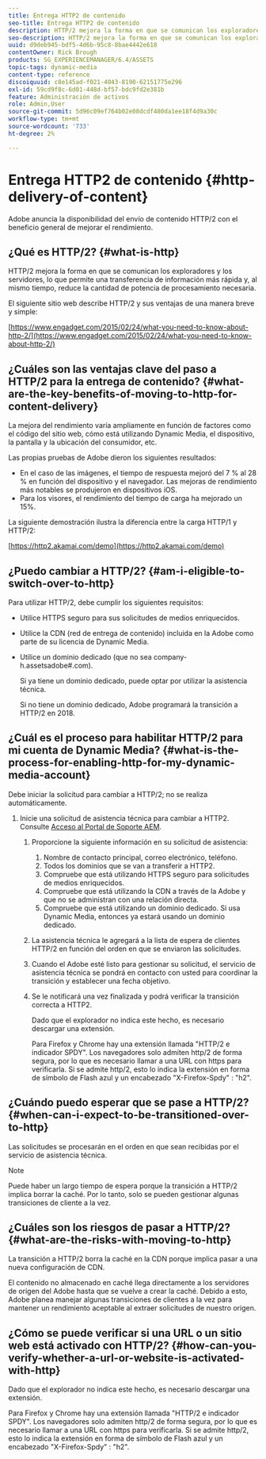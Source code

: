 ```yaml
---
title: Entrega HTTP2 de contenido
seo-title: Entrega HTTP2 de contenido
description: HTTP/2 mejora la forma en que se comunican los exploradores y los servidores, lo que permite una transferencia de información más rápida y, al mismo tiempo, reduce la cantidad de potencia de procesamiento necesaria.
seo-description: HTTP/2 mejora la forma en que se comunican los exploradores y los servidores, lo que permite una transferencia de información más rápida y, al mismo tiempo, reduce la cantidad de potencia de procesamiento necesaria.
uuid: d9deb945-bdf5-4d6b-95c8-8bae4442e618
contentOwner: Rick Brough
products: SG_EXPERIENCEMANAGER/6.4/ASSETS
topic-tags: dynamic-media
content-type: reference
discoiquuid: c8e145ad-f021-4043-8190-62151775e296
exl-id: 59cd9f8c-6d01-448d-bf57-bdc9fd2e381b
feature: Administración de activos
role: Admin,User
source-git-commit: 5d96c09ef764b02e08dcdf480da1ee18f4d9a30c
workflow-type: tm+mt
source-wordcount: '733'
ht-degree: 2%

---
```


# Entrega HTTP2 de contenido {#http-delivery-of-content}

Adobe anuncia la disponibilidad del envío de contenido HTTP/2 con el beneficio general de mejorar el rendimiento.

## ¿Qué es HTTP/2? {#what-is-http}

HTTP/2 mejora la forma en que se comunican los exploradores y los servidores, lo que permite una transferencia de información más rápida y, al mismo tiempo, reduce la cantidad de potencia de procesamiento necesaria.

El siguiente sitio web describe HTTP/2 y sus ventajas de una manera breve y simple:

[https://www.engadget.com/2015/02/24/what-you-need-to-know-about-http-2/](https://www.engadget.com/2015/02/24/what-you-need-to-know-about-http-2/)

## ¿Cuáles son las ventajas clave del paso a HTTP/2 para la entrega de contenido? {#what-are-the-key-benefits-of-moving-to-http-for-content-delivery}

La mejora del rendimiento varía ampliamente en función de factores como el código del sitio web, cómo está utilizando Dynamic Media, el dispositivo, la pantalla y la ubicación del consumidor, etc.

Las propias pruebas de Adobe dieron los siguientes resultados:

* En el caso de las imágenes, el tiempo de respuesta mejoró del 7 % al 28 % en función del dispositivo y el navegador. Las mejoras de rendimiento más notables se produjeron en dispositivos iOS.
* Para los visores, el rendimiento del tiempo de carga ha mejorado un 15%.

La siguiente demostración ilustra la diferencia entre la carga HTTP/1 y HTTP/2:

[https://http2.akamai.com/demo](https://http2.akamai.com/demo)

## ¿Puedo cambiar a HTTP/2? {#am-i-eligible-to-switch-over-to-http}

Para utilizar HTTP/2, debe cumplir los siguientes requisitos:

* Utilice HTTPS seguro para sus solicitudes de medios enriquecidos.
* Utilice la CDN (red de entrega de contenido) incluida en la Adobe como parte de su licencia de Dynamic Media.
* Utilice un dominio dedicado (que no sea company-h.assetsadobe#.com).

   Si ya tiene un dominio dedicado, puede optar por utilizar la asistencia técnica.

   Si no tiene un dominio dedicado, Adobe programará la transición a HTTP/2 en 2018.

## ¿Cuál es el proceso para habilitar HTTP/2 para mi cuenta de Dynamic Media? {#what-is-the-process-for-enabling-http-for-my-dynamic-media-account}

Debe iniciar la solicitud para cambiar a HTTP/2; no se realiza automáticamente.

1. Inicie una solicitud de asistencia técnica para cambiar a HTTP2. Consulte [Acceso al Portal de Soporte AEM](https://helpx.adobe.com/experience-manager/kb/accessing-aem-support-portal.html).

   1. Proporcione la siguiente información en su solicitud de asistencia:

      1. Nombre de contacto principal, correo electrónico, teléfono.
      1. Todos los dominios que se van a transferir a HTTP2.
      1. Compruebe que está utilizando HTTPS seguro para solicitudes de medios enriquecidos.
      1. Compruebe que está utilizando la CDN a través de la Adobe y que no se administran con una relación directa.
      1. Compruebe que está utilizando un dominio dedicado. Si usa Dynamic Media, entonces ya estará usando un dominio dedicado.
   1. La asistencia técnica le agregará a la lista de espera de clientes HTTP/2 en función del orden en que se enviaron las solicitudes.
   1. Cuando el Adobe esté listo para gestionar su solicitud, el servicio de asistencia técnica se pondrá en contacto con usted para coordinar la transición y establecer una fecha objetivo.
   1. Se le notificará una vez finalizada y podrá verificar la transición correcta a HTTP2.

      Dado que el explorador no indica este hecho, es necesario descargar una extensión.

      Para Firefox y Chrome hay una extensión llamada &quot;HTTP/2 e indicador SPDY&quot;. Los navegadores solo admiten http/2 de forma segura, por lo que es necesario llamar a una URL con https para verificarla. Si se admite http/2, esto lo indica la extensión en forma de símbolo de Flash azul y un encabezado &quot;X-Firefox-Spdy&quot; : &quot;h2&quot;.


## ¿Cuándo puedo esperar que se pase a HTTP/2? {#when-can-i-expect-to-be-transitioned-over-to-http}

Las solicitudes se procesarán en el orden en que sean recibidas por el servicio de asistencia técnica.

>[!NOTE]
>
>Puede haber un largo tiempo de espera porque la transición a HTTP/2 implica borrar la caché. Por lo tanto, solo se pueden gestionar algunas transiciones de cliente a la vez.

## ¿Cuáles son los riesgos de pasar a HTTP/2? {#what-are-the-risks-with-moving-to-http}

La transición a HTTP/2 borra la caché en la CDN porque implica pasar a una nueva configuración de CDN.

El contenido no almacenado en caché llega directamente a los servidores de origen del Adobe hasta que se vuelve a crear la caché. Debido a esto, Adobe planea manejar algunas transiciones de clientes a la vez para mantener un rendimiento aceptable al extraer solicitudes de nuestro origen.

## ¿Cómo se puede verificar si una URL o un sitio web está activado con HTTP/2? {#how-can-you-verify-whether-a-url-or-website-is-activated-with-http}

Dado que el explorador no indica este hecho, es necesario descargar una extensión.

Para Firefox y Chrome hay una extensión llamada &quot;HTTP/2 e indicador SPDY&quot;. Los navegadores solo admiten http/2 de forma segura, por lo que es necesario llamar a una URL con https para verificarla. Si se admite http/2, esto lo indica la extensión en forma de símbolo de Flash azul y un encabezado &quot;X-Firefox-Spdy&quot; : &quot;h2&quot;.
